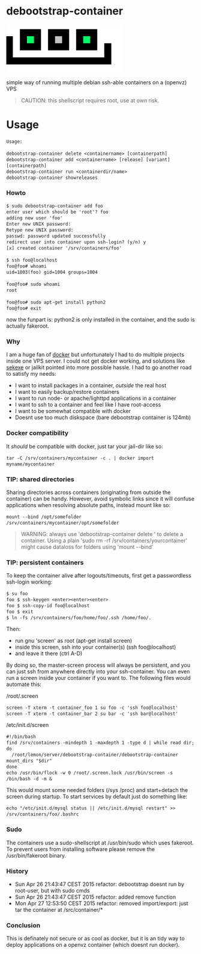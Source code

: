 debootstrap-container
=====================

<img src=".res/logo.png"/>

simple way of running multiple debian ssh-able containers on a (openvz) VPS 

> CAUTION: this shellscript requires root, use at own risk.

# Usage

    Usage: 
    
    debootstrap-container delete <containername> [containerpath]
    debootstrap-container add <containername> [release] [variant] [containerpath] 
    debootstrap-container run <containerdir/name> 
    debootstrap-container showreleases

### Howto

    $ sudo debootstrap-container add foo
    enter user which should be 'root'? foo 
    adding new user 'foo'
    Enter new UNIX password: 
    Retype new UNIX password: 
    passwd: password updated successfully 
    redirect user into container upon ssh-login? (y/n) y
    [x] created container '/srv/containers/foo'

    $ ssh foo@localhost
    foo@foo# whoami
    uid=1003(foo) gid=1004 groups=1004

    foo@foo# sudo whoami
    root

    foo@foo# sudo apt-get install python2
    foo@foo# exit

now the funpart is: python2 is only installed in the container, and the sudo is 
actually fakeroot.

### Why

I am a huge fan of [docker](http://docker.io) but unfortunately I had to do multiple projects inside one VPS server.
I could not get docker working, and solutions like [sekexe](https://github.com/jpetazzo/sekexe) or jailkit pointed into more possible hassle.
I had to go another road to satisfy my needs:

* I want to install packages in a container, *outside* the real host
* I want to easily backup/restore containers
* I want to run node- or apache/lighttpd applications in a container
* I want to ssh to a container and feel like I have root-access
* I want to be somewhat compatible with docker
* Doesnt use too much diskspace (bare debootstrap container is 124mb)

### Docker compatibility

It *should* be compatible with docker, just tar your jail-dir like so:

    tar -C /srv/containers/mycontainer -c . | docker import myname/mycontainer

### TIP: shared directories

Sharing directories across containers (originating from outside the container) can be handy.
However, avoid symbolic links since it will confuse applications when resolving absolute paths, instead mount like so:

    mount --bind /opt/somefolder /srv/containers/mycontainer/opt/somefolder

> WARNING: always use 'debootstrap-container delete <yourcontainer>' to delete a container.
Using a plain 'sudo rm -rf /srv/containers/yourcontainer' might cause dataloss for folders using 'mount --bind'

### TIP: persistent containers

To keep the container alive after logouts/timeouts, first get a passwordless ssh-login working:
 
    $ su foo
    foo $ ssh-keygen <enter><enter><enter>
    foo $ ssh-copy-id foo@localhost
    foo $ exit
    $ ln -fs /srv/containers/foo/home/foo/.ssh /home/foo/.

Then: 
 
* run gnu 'screen' as root (apt-get install screen)
* inside this screen, ssh into your container(s) (ssh foo@localhost)
* and leave it there (ctrl A-D)

By doing so, the master-screen process will always be persistent, and you can just ssh from anywhere directly into your ssh-container. You can even run a screen inside your container if you want to.
The following files would automate this:

/root/.screen 

    screen -T xterm -t container_foo 1 su foo -c 'ssh foo@localhost'
    screen -T xterm -t container_bar 2 su bar -c 'ssh bar@localhost'

/etc/init.d/screen 

    #!/bin/bash
    find /srv/containers -mindepth 1 -maxdepth 1 -type d | while read dir; do       
      /root/lemon/server/debootstrap-container/debootstrap-container mount_dirs "$dir"
    done
    echo /usr/bin/flock -w 0 /root/.screen.lock /usr/bin/screen -s /bin/bash -d -m &

This would mount some needed folders (/sys /proc) and start+detach the screen during startup.
To start services by default just do something like:

    echo "/etc/init.d/mysql status || /etc/init.d/mysql restart" >> /srv/containers/foo/.bashrc

### Sudo 

The containers use a sudo-shellscript at /usr/bin/sudo which uses fakeroot.
To prevent users from installing software please remove the /usr/bin/fakeroot binary.

### History

* Sun Apr 26 21:43:47 CEST 2015 refactor: debootstrap doesnt run by root-user, but with sudo cmds
* Sun Apr 26 21:43:47 CEST 2015 refactor: added remove function 
* Mon Apr 27 12:53:50 CEST 2015 refactor: removed import/export: just tar the container at /src/container/*

### Conclusion

This is definately not secure or as cool as docker, but it is an tidy way to deploy
applications on a openvz container (which doesnt run docker).

